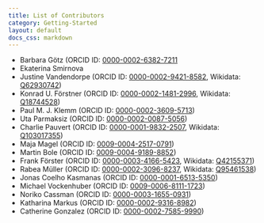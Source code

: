 ```yaml
---
title: List of Contributors
category: Getting-Started
layout: default
docs_css: markdown
---
```


* Barbara Götz (ORCID ID: [0000-0002-6382-7211](https://orcid.org/0000-0002-6382-7211)
* Ekaterina Smirnova
* Justine Vandendorpe (ORCID ID: [0000-0002-9421-8582](https://orcid.org/0000-0002-9421-8582), Wikidata: [Q62930742](https://www.wikidata.org/wiki/Q62930742))
* Konrad U. Förstner (ORCID ID: [0000-0002-1481-2996](http://orcid.org/0000-0002-1481-2996), Wikidata: [Q18744528](https://www.wikidata.org/wiki/Q18744528))
* Paul M. J. Klemm (ORCID ID: [0000-0002-3609-5713](https://orcid.org/0000-0002-3609-5713))
* Uta Parmaksiz (ORCID ID: [0000-0002-0087-5056](https://orcid.org/0000-0002-0087-5056))
* Charlie Pauvert (ORCID ID: [0000-0001-9832-2507](https://orcid.org/0000-0001-9832-2507), Wikidata: [Q103017355](https://www.wikidata.org/wiki/Q103017355))
* Maja Magel (ORCID ID: [0009-0004-2517-0791](https://orcid.org/0009-0004-2517-0791))
* Martin Bole (ORCID ID: [0009-0004-9189-8852](https://orcid.org/0009-0004-9189-8852))
* Frank Förster (ORCID ID: [0000-0003-4166-5423](https://orcid.org/0000-0003-4166-5423), Wikidata: [Q42155371](https://www.wikidata.org/wiki/Q42155371))
* Rabea Müller (ORCID ID: [0000-0002-3096-8237](https://orcid.org/0000-0002-3096-8237), Wikidata: [Q95461538](https://www.wikidata.org/wiki/Q95461538))
* Jonas Coelho Kasmanas (ORCID ID: [0000-0001-6513-5350](https://orcid.org/0000-0001-6513-5350))
* Michael Vockenhuber (ORCID ID: [0009-0006-8111-1723](https://orcid.org/0009-0006-8111-1723))
* Noriko Cassman (ORCID ID: [0000-0003-1655-0931](https://orcid.org/0000-0003-1655-0931))
* Katharina Markus (ORCID ID: [0000-0002-9316-8982](https://orcid.org/0000-0002-9316-8982))
* Catherine Gonzalez (ORCID ID: [0000-0002-7585-9990](https://orcid.org/0000-0002-7585-9990))
